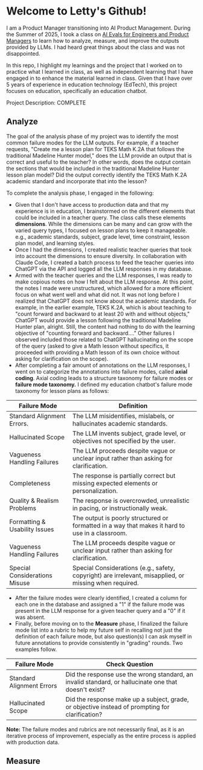 # Welcome to Letty's Github!

I am a Product Manager transitioning into AI Product Management.  During the Summer of 2025, I took a class on [AI Evals for Engineers and Product Managers](https://maven.com/wrap-up/e39f711e) to learn how to analyze, measure, and improve the outputs provided by LLMs.  I had heard great things about the class and was not disappointed.  

In this repo, I highlight my learnings and the project that I worked on to practice what I learned in class, as well as independent learning that I have engaged in to enhance the material learned in class.  Given that I have over 5 years of experience in education technology (EdTech), this project focuses on education, specifically an education chatbot.

Project Description:  COMPLETE

## Analyze
The goal of the analysis phase of my project was to identify the most common failure modes for the LLM outputs.  For example, if a teacher requests, "Create me a lesson plan for TEKS Math K.2A that follows the traditional Madeline Hunter model," does the LLM provide an output that is correct and useful to the teacher?  In other words, does the output contain the sections that would be included in the traditional Madeline Hunter lesson plan model?  Did the output correctly identify the TEKS Math K.2A academic standard and incorporate that into the lesson?

To complete the analysis phase, I engaged in the following:
- Given that I don't have access to production data and that my experience is in education, I brainstormed on the different elements that could be included in a teacher query.  The class calls these elements **dimensions**.  While the dimensions can be many and can grow with the varied query types, I focused on lesson plans to keep it manageable. e.g., academic standards, subject, grade level, time constraint, lesson plan model, and learning styles.  
- Once I had the dimensions, I created realistic teacher queries that took into account the dimensions to ensure diversity.  In collaboration with Claude Code, I created a batch process to feed the teacher queries into ChatGPT via the API and logged all the LLM responses in my database.
- Armed with the teacher queries and the LLM responses, I was ready to make copious notes on how I felt about the LLM response.  At this point, the notes I made were unstructured, which allowed for a more efficient focus on what went well and what did not.  It was not long before I realized that ChatGPT does not know about the academic standards.  For example, in the earlier example, TEKS K.2A, which is about teaching to "count forward and backward to at least 20 with and without objects," ChatGPT would provide a lesson following the traditional Madeline Hunter plan, alright. Still, the content had nothing to do with the learning objective of "counting forward and backward...."  Other failures I observed included those related to ChatGPT hallucinating on the scope of the query (asked to give a Math lesson without specifics, it proceeded with providing a Math lesson of its own choice without asking for clarification on the scope).    
- After completing a fair amount of annotations on the LLM responses, I went on to categorize the annotations into failure modes, called **axial coding**.  Axial coding leads to a structure taxonomy for failure modes or **failure mode taxonomy.**  I defined my education chatbot's failure mode taxonomy for lesson plans as follows:

|   Failure Mode                  |                        Definition                      |
|---------------------------------|--------------------------------------------------------|
|Standard Alignment Errors.       |The LLM misidentifies, mislabels, or hallucinates academic standards.|
|Hallucinated Scope               |The LLM invents subject, grade level, or objectives not specified by the user.|
|Vagueness Handling Failures      |The LLM proceeds despite vague or unclear input rather than asking for clarification.|
|Completeness                     |The response is partially correct but missing expected elements or personalization.|
|Quality & Realism Problems       |The response is overcrowded, unrealistic in pacing, or instructionally weak.|
|Formatting & Usability Issues    |The output is poorly structured or formatted in a way that makes it hard to use in a classroom.|
|Vagueness Handling Failures      |The LLM proceeds despite vague or unclear input rather than asking for clarification.|
|Special Considerations Misuse    |Special Considerations (e.g., safety, copyright) are irrelevant, misapplied, or missing when required.|

- After the failure modes were clearly identified, I created a column for each one in the database and assigned a "1" if the failure mode was present in the LLM response for a given teacher query and a "0" if it was absent.
- Finally, before moving on to the **Measure** phase, I finalized the failure mode list into a rubric to help my future self in recalling not just the definition of each failure mode, but also question(s) I can ask myself in future annotations to provide consistently in "grading" rounds.  Two examples follow.

|   Failure Mode            |                        Check Question                         |
|---------------------------|---------------------------------------------------------------|
|Standard Alignment Errors  |Did the response use the wrong standard, an invalid standard, or hallucinate one that doesn't exist?|
|Hallucinated Scope         |Did the response make up a subject, grade, or objective instead of prompting for clarification?|

**Note:** The failure modes and rubrics are not necessarily final, as it is an iterative process of improvement, especially as the entire process is applied with production data.
 
## Measure 
